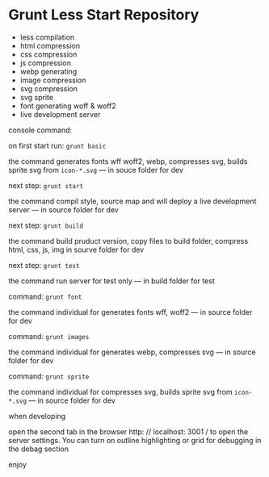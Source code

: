 # Grunt Less Start Repository

- less compilation
- html compression
- css compression
- js compression
- webp generating
- image compression
- svg compression
- svg sprite
- font generating woff & woff2
- live development server

console command:

on first start run: `grunt basic`

the command generates fonts wff woff2, webp, compresses svg,
builds sprite svg from `icon-*.svg` — in souce folder for dev


next step: `grunt start`

the command compil style, source map and will deploy a live development
server — in source folder for dev


next step: `grunt build`

the command build pruduct version, copy files to build folder,
compress html, css, js, img  in sourve folder for dev


next step: `grunt test`

the command run server for test only — in build folder for test


command: `grunt font`

the command individual for generates fonts
wff, woff2 — in source folder for dev


command: `grunt images`

the command individual for generates
webp, compresses svg — in source folder for dev


command: `grunt sprite`

the command individual for compresses svg,
builds sprite svg from `icon-*.svg` — in source folder for dev

when developing

open the second tab in the browser
http: // localhost: 3001 /
to open the server settings.
You can turn on outline highlighting or grid for debugging
in the debag section

enjoy
